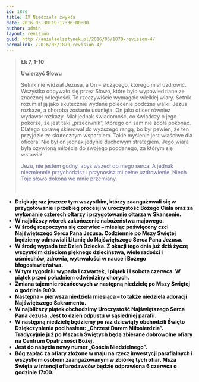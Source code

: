 ```yaml
---
id: 1876
title: IX Niedziela zwykła
date: 2016-05-30T19:17:36+00:00
author: admin
layout: revision
guid: http://anielaolsztynek.pl/2016/05/1870-revision-4/
permalink: /2016/05/1870-revision-4/
---
```

> **Łk 7, 1-10**
> 
> **Uwierzyć Słowu**
> 
> Setnik nie widział Jezusa, a On &#8211; służącego, którego miał uzdrowić. Wszystko odbywało się przez Słowo, które było wypowiedziane ze znacznej odległości. To rzeczywiście wymagało wielkiej wiary. Setnik rozumiał ją jako skutecznie wydane polecenie podczas walki: Jezus rozkaże, a choroba zostanie usunięta. On jako oficer również wydawał rozkazy. Miał jednak świadomość, co świadczy o jego pokorze, że jest taki &#8222;przeciwnik&#8221;, którego on sam nie zdoła pokonać. Dlatego sprawę skierował do wyższego rangą, bo był pewien, że ten przyjdzie ze skutecznym wsparciem. Takie myślenie jest właściwe dla oficera. Nie był on jednak jedynie duchowym strategiem. Jego wiara była ożywioną miłością do swojego poddanego, za którym się wstawiał.
> 
> <span style="color: #666699;">Jezu, nie jestem godny, abyś wszedł do mego serca. A jednak niezmiennie przychodzisz i przynosisz mi pełne uzdrowienie. Niech Toje słowo dokona we mnie przemiany.</span>
> 
> <span style="color: #000000;"><strong><span style="color: #666699;"><br /> </span></strong></span>

  *  <span style="color: #666699; font-weight: bold;"></span><span style="color: #666699; font-weight: bold;"><span style="color: #000000;">Dziękuję raz jeszcze tym wszystkim, którzy zaangażowali się w przygotowanie i przebieg procesji w uroczystość Bożego Ciała oraz za wykonanie czterech ołtarzy i przygotowanie ołtarza w Skansenie.</span></span>
  * <span style="color: #666699; font-weight: bold;"><span style="color: #000000;">W najbliższy wtorek zakończenie nabożeństwa majowego.</span></span>
  * <span style="color: #666699; font-weight: bold;"><span style="color: #000000;">W środę rozpoczyna się czerwiec &#8211; miesiąc poświęcony czci Najświętszego Serca Pana Jezusa. Codziennie po Mszy Świętej będziemy odmawiali Litanię do Najświętszego Serca Pana Jezusa.</span></span>
  * <span style="color: #666699; font-weight: bold;"><span style="color: #000000;">W środę wypada też Dzień Dziecka. Z okazji tego dnia już dziś życzę wszystkim dzieciom pięknego dzieciństwa, wiele radości i uśmiechów, zdrowia, wytrwałości w nauce i Bożego błogosławieństwa.</span></span>
  * <span style="color: #666699; font-weight: bold;"><span style="color: #000000;">W tym tygodniu wypada I czwartek, I piątek i I sobota czerwca. W piątek przed południem odwiedziny chorych.</span></span>
  * <span style="color: #666699; font-weight: bold;"><span style="color: #000000;">Zmiana tajemnic różańcowych w następną niedzielę po Mszy Świętej o godzinie 9:00. </span></span>
  * <span style="color: #666699; font-weight: bold;"><span style="color: #000000;">Następna &#8211; pierwsza niedziela miesiąca &#8211; to także niedziela adoracji Najświętszego Sakramentu.</span></span>
  * <span style="color: #666699; font-weight: bold;"><span style="color: #000000;">W najbliższy piątek obchodzimy Uroczystość Najświętszego Serca Pana Jezusa. Jest to dzień odpustu w sąsiedniej parafii.</span></span>
  * <span style="color: #666699; font-weight: bold;"><span style="color: #000000;">W następną niedzielę będziemy po raz dziewiąty obchodzili Święto Dziękczynienia pod hasłem: &#8222;Chrzest Darem Miłosierdzia&#8221;. Tradycyjnie już po Mszach Świętych będą zbierane dobrowolne ofiary na Centrum Opatrzności Bożej.</span></span>
  * <span style="color: #666699; font-weight: bold;"><span style="color: #000000;">Jest do nabycia nowy numer &#8222;Gościa Niedzielnego&#8221;.</span></span>
  * <span style="color: #666699; font-weight: bold;"><span style="color: #000000;">Bóg zapłać za ofiary złożone w maju na rzecz inwestycji parafialnych i wszystkim osobom zaangażowanym w zbiórkę tych ofiar. Msza Święta w intencji ofiarodawców będzie odprawiona 6 czerwca o godzinie 17:00.</span></span>